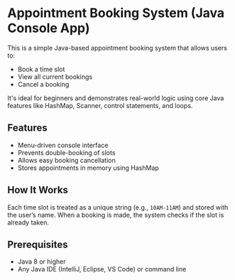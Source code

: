 # Appointment Booking System (Java Console App)

This is a simple Java-based appointment booking system that allows users to:

- Book a time slot
- View all current bookings
- Cancel a booking

It's ideal for beginners and demonstrates real-world logic using core Java features like HashMap, Scanner, control statements, and loops.

## Features

- Menu-driven console interface
- Prevents double-booking of slots
- Allows easy booking cancellation
- Stores appointments in memory using HashMap

## How It Works

Each time slot is treated as a unique string (e.g., `10AM-11AM`) and stored with the user’s name. When a booking is made, the system checks if the slot is already taken.

## Prerequisites

- Java 8 or higher
- Any Java IDE (IntelliJ, Eclipse, VS Code) or command line
